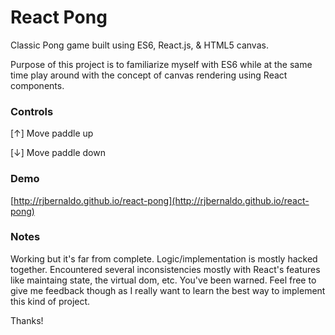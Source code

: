 # React Pong

Classic Pong game built using ES6, React.js, & HTML5 canvas.

Purpose of this project is to familiarize myself with ES6 while at the same time play around with the concept of canvas rendering using React components.

### Controls

[&uarr;] Move paddle up

[&darr;] Move paddle down

### Demo

[http://rjbernaldo.github.io/react-pong](http://rjbernaldo.github.io/react-pong)

### Notes

Working but it's far from complete. Logic/implementation is mostly hacked together. Encountered several inconsistencies mostly with React's features like maintaing state, the virtual dom, etc. You've been warned. Feel free to give me feedback though as I really want to learn the best way to implement this kind of project.

Thanks!
